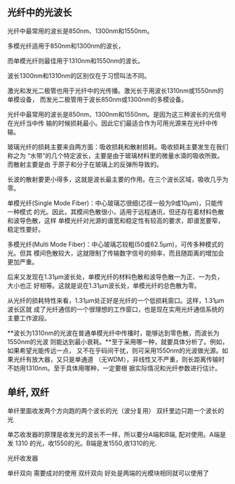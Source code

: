
## 光纤中的光波长

光纤中最常用的波长是850nm、1300nm和1550nm。

多模光纤适用于850nm和1300nm的波长，

而单模光纤则最佳用于1310nm和1550nm的波长。

波长1300nm和1310nm的区别仅在于习惯叫法不同。

激光和发光二极管也用于光纤中的光传播。激光长于用波长1310nm或1550nm的单模设备，
而发光二极管用于波长850nm或1300nm的多模设备。

光纤中最常用的波长是850nm、1300nm和1550nm。是因为这三种波长的光信号在光纤当中传
输的时候损耗最小。因此它们最适合作为可用光源来在光纤中传输。

玻璃光纤的损耗主要来自两方面：吸收损耗和散射损耗。吸收损耗主要发生在我们称之为
“水带”的几个特定波长，主要是由于玻璃材料里的微量水滴的吸收所致。而散射主要是由
于原子和分子在玻璃上的反弹所导致的。

长波的散射要更小得多，这就是波长最主要的作用。在三个波长区域，吸收几乎为零。





单模光纤(Single Mode Fiber)：中心玻璃芯很细(芯径一般为9或10μm)，只能传一种模式
的光。因此，其模间色散很小，适用于远程通讯，但还存在着材料色散和波导色散，这样
单模光纤对光源的谱宽和稳定性有较高的要求，即谱宽要窄，稳定性要好。

多模光纤(Multi Mode Fiber)：中心玻璃芯较粗(50或62.5μm)，可传多种模式的光。但其
模间色散较大，这就限制了传输数字信号的频率，而且随距离的增加会更加严重。


后来又发现在1.31μm波长处，单模光纤的材料色散和波导色散一为正、一为负，大小也正
好相等。这就是说在1.31μm波长处，单模光纤的总色散为零。

从光纤的损耗特性来看，1.31μm处正好是光纤的一个低损耗窗口。这样，1.31μm波长区就
成了光纤通信的一个很理想的工作窗口，也是现在实用光纤通信系统的主要工作波段。

**波长为1310nm的光波在普通单模光纤中传播时，能够达到零色散，而波长为1550nm的光波
则能达到最小衰耗。**至于采用哪一种，就要具体分析了。例如，如果希望光能传远一点，
又不在乎码间干扰，则可采用1550nm的光波做光源。如果光纤有放大器，又只是单通道
（无WDM），非线性又不严重，则长距离传输时不妨用1310nm。至于具体用哪种，一定要根
据实际情况和光纤参数进行估计。



## 单纤, 双纤


单纤里面收发两个方向跑的两个波长的光（波分复用）
双纤里边只跑一个波长的光

单芯收发器的原理是收发光的波长不一样，所以要分A端和B端, 配对使用。A端是发 1310
的光，收1550的光。B端是发1550,收1310的光.

光纤收发器

单纤双向
    需要成对的使用
双纤双向
    好处是两端的光模块相同就可以使用了
